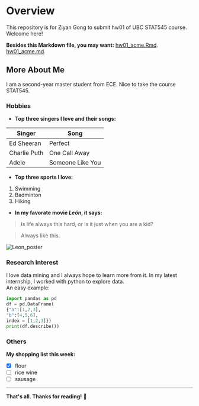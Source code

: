 # Overview
This repository is for Ziyan Gong to submit hw01 of UBC STAT545 course. Welcome here!

**Besides this Markdown file, you may want:**
[hw01_acme.Rmd](https://github.com/STAT545-UBC-students/hw01-g-ziyan/blob/master/hw01_acme.Rmd).
[hw01_acme.md](https://github.com/STAT545-UBC-students/hw01-g-ziyan/blob/master/hw01_acme.md).

## More About Me
I am a second-year master student from ECE. Nice to take the course STAT545.

### Hobbies

- **Top three singers I love and their songs:**

Singer | Song
------ | ----
Ed Sheeran | Perfect
Charlie Puth | One Call Away
Adele | Someone Like You

- **Top three sports I love:**

1. Swimming
2. Badminton
3. Hiking

- **In my favorate movie *León*, it says:**

> Is life always this hard, or is it just when you are a kid? 

> Always like this.

![Leon_poster](http://forumcinemaslv.blob.core.windows.net/1012/Event_8686/portrait_large/Leon_poster.jpg)
### Research Interest

I love data mining and I always hope to learn more from it. In my latest internship, I worked with python to explore data.  
An easy example:
``` python
import pandas as pd
df = pd.DataFrame(
{"a":[1,2,3],
"b":[4,5,6],
index = [1,2,3]})
print(df.describe())
```
### Others

**My shopping list this week:**

- [x] flour
- [ ] rice wine
- [ ] sausage

---------------------------------------------
 **That's all. Thanks for reading!** :metal:

